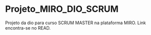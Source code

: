 # Projeto_MIRO_DIO_SCRUM
Projeto da dio para curso SCRUM MASTER na plataforma MIRO. Link encontra-se no READ.
